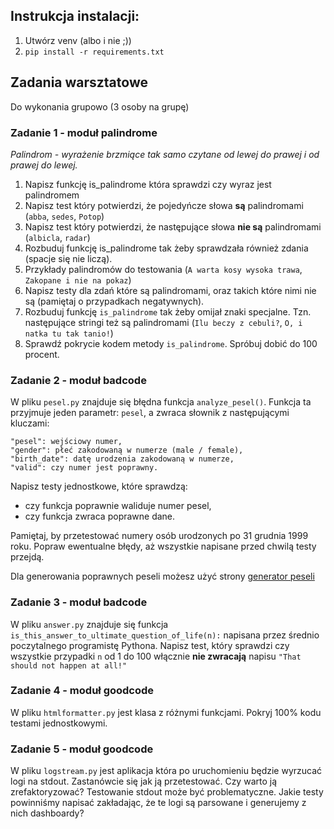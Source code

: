 ## Instrukcja instalacji:

1. Utwórz venv (albo i nie ;))
2. `pip install -r requirements.txt`

## Zadania warsztatowe
Do wykonania grupowo (3 osoby na grupę)

### Zadanie 1 - moduł palindrome
*Palindrom - wyrażenie brzmiące tak samo czytane od lewej do prawej i od prawej do lewej.*

1. Napisz funkcję is_palindrome która sprawdzi czy wyraz jest palindromem
2. Napisz test który potwierdzi, że pojedyńcze słowa **są** palindromami (`abba`, `sedes`, `Potop`)
3. Napisz test który potwierdzi, że następujące słowa **nie są** palindromami (`albicla`, `radar`)
4. Rozbuduj funkcję is_palindrome tak żeby sprawdzała również zdania (spacje się nie liczą).
5. Przykłady palindromów do testowania (`A warta kosy wysoka trawa`, `Zakopane i nie na pokaz`)
6. Napisz testy dla zdań które są palindromami, oraz takich które nimi nie są (pamiętaj o przypadkach negatywnych).
7. Rozbuduj funkcję `is_palindrome` tak żeby omijał znaki specjalne. Tzn. następujące stringi też są palindromami (`Ilu beczy z cebuli?`, `O, i natka tu tak tanio!`)
8. Sprawdź pokrycie kodem metody `is_palindrome`. Spróbuj dobić do 100 procent.

### Zadanie 2 - moduł badcode
W pliku `pesel.py` znajduje się błędna funkcja `analyze_pesel()`. Funkcja ta przyjmuje jeden parametr: `pesel`, a zwraca słownik z następującymi kluczami:

    "pesel": wejściowy numer,
    "gender": płeć zakodowaną w numerze (male / female),
    "birth_date": datę urodzenia zakodowaną w numerze,
    "valid": czy numer jest poprawny.

Napisz testy jednostkowe, które sprawdzą:
- czy funkcja poprawnie waliduje numer pesel, 
- czy funkcja zwraca poprawne dane.
 
Pamiętaj, by przetestować numery osób urodzonych po 31 grudnia 1999 roku.
Popraw ewentualne błędy, aż wszystkie napisane przed chwilą testy przejdą.

Dla generowania poprawnych peseli możesz użyć strony [generator peseli](http://pesel.felis-net.com/)


### Zadanie 3 - moduł badcode
W pliku `answer.py` znajduje się funkcja `is_this_answer_to_ultimate_question_of_life(n):` napisana przez średnio poczytalnego programistę Pythona.
Napisz test, który sprawdzi czy wszystkie przypadki `n` od 1 do 100 włącznie **nie zwracają** napisu `"That should not happen at all!"`

### Zadanie 4 - moduł goodcode
W pliku `htmlformatter.py` jest klasa z różnymi funkcjami. Pokryj 100% kodu testami jednostkowymi.


### Zadanie 5 - moduł goodcode
W pliku `logstream.py` jest aplikacja która po uruchomieniu będzie wyrzucać logi na stdout.
Zastanówcie się jak ją przetestować. Czy warto ją zrefaktoryzować? Testowanie stdout może być problematyczne.
Jakie testy powinniśmy napisać zakładając, że te logi są parsowane i generujemy z nich dashboardy?